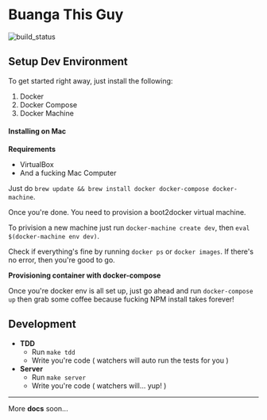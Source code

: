 # Buanga This Guy

![build_status](https://api.travis-ci.org/wadiwasi/btg.svg?branch=master)

## Setup Dev Environment

To get started right away, just install the following:

1. Docker
2. Docker Compose
3. Docker Machine

#### Installing on Mac

**Requirements**

- VirtualBox
- And a fucking Mac Computer

Just do `brew update && brew install docker docker-compose
docker-machine`.

Once you're done. You need to provision a boot2docker virtual machine.

To privision a new machine just run `docker-machine create dev`, then `eval
$(docker-machine env dev)`.

Check if everything's fine by running `docker ps` or `docker images`. If
there's no error, then you're good to go.

**Provisioning container with docker-compose**

Once you're docker env is all set up, just go ahead and run
`docker-compose up` then grab some coffee because fucking NPM install
takes forever!

## Development

- **TDD**
	- Run `make tdd`
	- Write you're code ( watchers will auto run the tests for you )
- **Server**
	- Run `make server`
	- Write you're code ( watchers will... yup! )

---
More **docs** soon...
